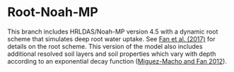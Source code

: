 # Root-Noah-MP 

This branch includes HRLDAS/Noah-MP version 4.5 with a dynamic root scheme that simulates deep root water uptake. See [Fan et al. (2017)](https://doi.org/10.1073/pnas.1712381114) for details on the root scheme. This version of the model also includes additional resolved soil layers and soil properties which vary with depth according to an exponential decay function ([Miguez-Macho and Fan 2012](https://doi.org/10.1029/2012JD017539)). 
